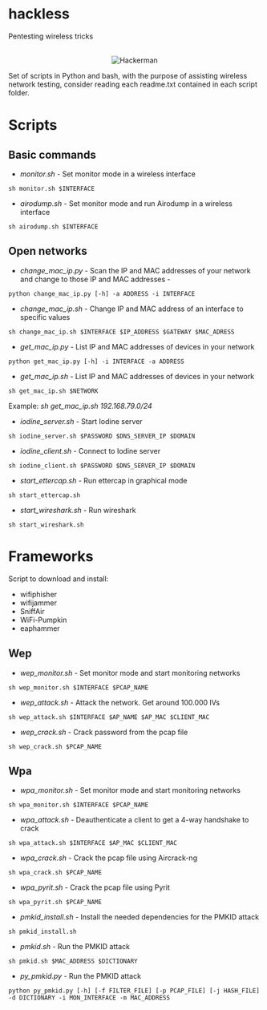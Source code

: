 # hackless
Pentesting wireless tricks

<div align="center">
<br/>
  <img src="https://media.giphy.com/media/7uDtQm2jKdS0VGLg46/giphy.gif" alt="Hackerman">
</div>

Set of scripts in Python and bash, with the purpose of assisting wireless network testing, consider reading each readme.txt contained in each script folder.

# Scripts 

## Basic commands

- *monitor.sh* - Set monitor mode in a wireless interface

```
sh monitor.sh $INTERFACE
```

- *airodump.sh* - Set monitor mode and run Airodump in a wireless interface

```
sh airodump.sh $INTERFACE
```


## Open networks

- *change_mac_ip.py* - Scan the IP and MAC addresses of your network and change to those IP and MAC addresses -

```
python change_mac_ip.py [-h] -a ADDRESS -i INTERFACE
```

- *change_mac_ip.sh* - Change IP and MAC address of an interface to specific values

```
sh change_mac_ip.sh $INTERFACE $IP_ADDRESS $GATEWAY $MAC_ADRESS
```

- *get_mac_ip.py* - List IP and MAC addresses of devices in your network

```
python get_mac_ip.py [-h] -i INTERFACE -a ADDRESS
```

- *get_mac_ip.sh* - List IP and MAC addresses of devices in your network

```
sh get_mac_ip.sh $NETWORK
```

Example: *sh get_mac_ip.sh 192.168.79.0/24*


- *iodine_server.sh* - Start Iodine server

```
sh iodine_server.sh $PASSWORD $DNS_SERVER_IP $DOMAIN
```

- *iodine_client.sh* - Connect to Iodine server

```
sh iodine_client.sh $PASSWORD $DNS_SERVER_IP $DOMAIN
```

- *start_ettercap.sh* - Run ettercap in graphical mode

```
sh start_ettercap.sh
```

- *start_wireshark.sh* - Run wireshark

```
sh start_wireshark.sh
```


# Frameworks

Script to download and install:
- wifiphisher
- wifijammer
- SniffAir
- WiFi-Pumpkin
- eaphammer


## Wep

- *wep_monitor.sh* - Set monitor mode and start monitoring networks 

```
sh wep_monitor.sh $INTERFACE $PCAP_NAME
```

- *wep_attack.sh* - Attack the network. Get around 100.000 IVs

```
sh wep_attack.sh $INTERFACE $AP_NAME $AP_MAC $CLIENT_MAC
```

- *wep_crack.sh* - Crack password from the pcap file

```
sh wep_crack.sh $PCAP_NAME
```


## Wpa

- *wpa_monitor.sh* - Set monitor mode and start monitoring networks 

```
sh wpa_monitor.sh $INTERFACE $PCAP_NAME
```

- *wpa_attack.sh* - Deauthenticate a client to get a 4-way handshake to crack

```
sh wpa_attack.sh $INTERFACE $AP_MAC $CLIENT_MAC
```

- *wpa_crack.sh* - Crack the pcap file using Aircrack-ng

```
sh wpa_crack.sh $PCAP_NAME
```

- *wpa_pyrit.sh* - Crack the pcap file using Pyrit

```
sh wpa_pyrit.sh $PCAP_NAME
```

- *pmkid_install.sh* - Install the needed dependencies for the PMKID attack

```
sh pmkid_install.sh
```

- *pmkid.sh* - Run the PMKID attack

```
sh pmkid.sh $MAC_ADDRESS $DICTIONARY
```

- *py_pmkid.py* - Run the PMKID attack

```
python py_pmkid.py [-h] [-f FILTER_FILE] [-p PCAP_FILE] [-j HASH_FILE] -d DICTIONARY -i MON_INTERFACE -m MAC_ADDRESS
```
